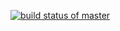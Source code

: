 [![build status of master](https://travis-ci.org/github/sriksrik7/SSW-567.svg?branch=master)](https://travis-ci.org/github/sriksrik7/SSW-567) 
